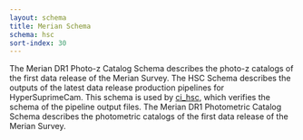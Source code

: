 ```yaml
---
layout: schema
title: Merian Schema
schema: hsc
sort-index: 30
---
```

The Merian DR1 Photo-z Catalog Schema describes the photo-z catalogs of the first data release of the Merian Survey. 
The HSC Schema describes the outputs of the latest data release production pipelines for HyperSuprimeCam. This schema is used by [ci_hsc](https://github.com/lsst/ci_hsc), which
verifies the schema of the pipeline output files.
The Merian DR1 Photometric Catalog Schema describes the photometric catalogs of the first data release of the Merian Survey. 